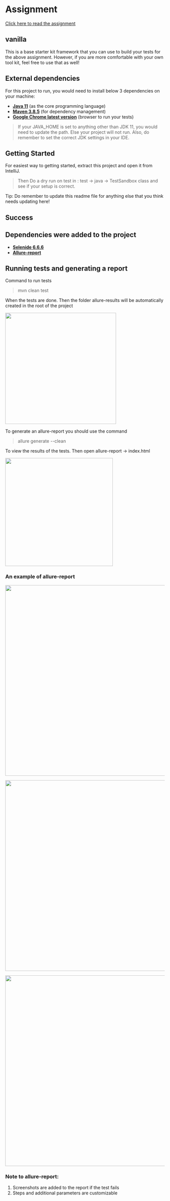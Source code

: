 # Assignment

[Click here to read the assignment](./docs/assignment.md)

## vanilla

This is a base starter kit framework that you can use to build your tests for the above assignment.
However, if you are more comfortable with your own tool kit, feel free to use that as well!

## External dependencies

For this project to run, you would need to install below 3 dependencies on your machine:

- **[Java 11](https://openjdk.java.net/projects/jdk/11/)** (as the core programming language)
- **[Maven 3.8.5](https://maven.apache.org/download.cgi)** (for dependency management)
- **[Google Chrome latest version](https://www.google.com/chrome/?brand=CHBD&gclid=Cj0KCQjwr-SSBhC9ARIsANhzu15P0PA-n9Zp4NpxKaOHVGtBD1TZQH0HlQQE6hUfsOFAU1nf-Rzdlf4aAoTJEALw_wcB&gclsrc=aw.ds)** (browser to run your tests)

> If your JAVA_HOME is set to anything other than JDK 11, you would need to update the path. Else your project
> will not run. Also, do remember to set the correct JDK settings in your IDE.

## Getting Started

For easiest way to getting started, extract this project and open it from IntelliJ.
> Then Do a dry run on test in : test -> java -> TestSandbox class and see if your setup is correct.  

Tip: Do remember to update this readme file for anything else that you think needs updating here!

## Success

## Dependencies were added to the project

- **[Selenide 6.6.6](https://selenide.org/index.html)**
- **[Allure-report](https://docs.qameta.io/allure/)**

## Running tests and generating a report

Command to run tests
> mvn clean test

When the tests are done.
Then the folder allure-results will be automatically created in the root of the project

<p align="left"><img src="../vanilla/docs/allure/allure-result.png" width="350px" height="350px"/></p>

To generate an allure-report you should use the command

> allure generate --clean

To view the results of the tests. Then open allure-report -> index.html

<p align="left"><img src="../vanilla/docs/allure/allure-report.png" width="340px" height="340px"/></p>

### An example of allure-report

<p align="center"><img src="../vanilla/docs/allure/allure-result-3.png" width="850px" height="600px"/></p>
<p align="center"><img src="../vanilla/docs/allure/allure-result-1.png" width="950px" height="600px"/></p>
<p align="center"><img src="../vanilla/docs/allure/allure-result-2.png" width="950px" height="600px"/></p>

### Note to allure-report:
1. Screenshots are added to the report if the test fails
2. Steps and additional parameters are customizable

